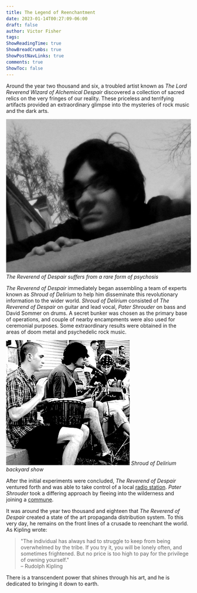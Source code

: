 ```yaml
---
title: The Legend of Reenchantment
date: 2023-01-14T00:27:09-06:00
draft: false
author: Victor Fisher
tags:
ShowReadingTime: true
ShowBreadCrumbs: true
ShowPostNavLinks: true
comments: true
ShowToc: false
---
```


Around the year two thousand and six, a troubled artist known as *The Lord Reverend Wizard of Alchemical Despair* discovered a collection of sacred relics on the very fringes of our reality. These priceless and terrifying artifacts provided  an extraordinary glimpse into the mysteries of rock music and the dark arts.

![The Reverend of Despair suffers from a rare form of psychosis](../../reverend-of-despair-psychosis.jpg "The Reverend of Despair suffers from a rare form of psychosis")
*The Reverend of Despair suffers from a rare form of psychosis*

*The Reverend of Despair* immediately began assembling a team of experts known as *Shroud of Delirium* to help him disseminate this revolutionary information to the wider world. *Shroud of Delirium* consisted of *The Reverend of Despair* on guitar and lead vocal, *Pater Shrouder* on bass and David Sommer on drums. A secret bunker was chosen as the primary base of operations, and couple of nearby encampments were also used for ceremonial purposes. Some extraordinary results were obtained in the areas of doom metal  and psychedelic rock music.

![Shroud of Delirium backyard show](../../shroud-of-delirium-backyard.jpg "Shroud of Delirium backyard show")
*Shroud of Delirium backyard show*

After the initial experiments were concluded, *The Reverend of Despair* ventured forth and was able to take control of a local [radio station](https://wmxm.org/). *Pater Shrouder* took a differing approach by fleeing into the wilderness and joining a [commune](https://www.lamafoundation.org/).

It was around the year two thousand and eighteen that *The Reverend of Despair* created a state of the art propaganda distribution system. To this very day, he remains on the front lines of a crusade to reenchant the world. As Kipling wrote:

> "The individual has always had to struggle to keep from being overwhelmed by the tribe. If you try it, you will be lonely often, and sometimes frightened. But no price is too high to pay for the privilege of owning yourself."  
> – Rudolph Kipling

There is a transcendent power that shines through his art, and he is dedicated to bringing it down to earth.